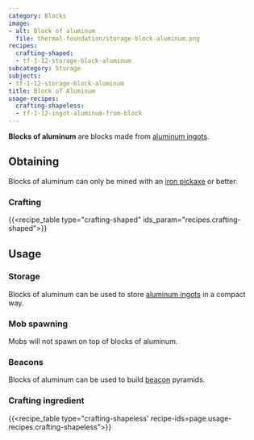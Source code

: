 ```yaml
---
category: Blocks
image:
- alt: Block of aluminum
  file: thermal-foundation/storage-block-aluminum.png
recipes:
  crafting-shaped:
  - tf-1-12-storage-block-aluminum
subcategory: Storage
subjects:
- tf-1-12-storage-block-aluminum
title: Block of Aluminum
usage-recipes:
  crafting-shapeless:
  - tf-1-12-ingot-aluminum-from-block
---
```


**Blocks of aluminum** are blocks made from [aluminum
ingots](../aluminum-ingot/).


Obtaining
---------

Blocks of aluminum can only be mined with an [iron
pickaxe](https://minecraft.gamepedia.com/Pickaxe) or better.

### Crafting
{{<recipe_table type="crafting-shaped" ids_param="recipes.crafting-shaped">}}


Usage
-----

### Storage
Blocks of aluminum can be used to store [aluminum ingots](../aluminum-ingot/)
in a compact way.

### Mob spawning
Mobs will not spawn on top of blocks of aluminum.

### Beacons
Blocks of aluminum can be used to build
[beacon](https://minecraft.gamepedia.com/Beacon) pyramids.

### Crafting ingredient
{{<recipe_table type="crafting-shapeless' recipe-ids=page.usage-recipes.crafting-shapeless">}}
